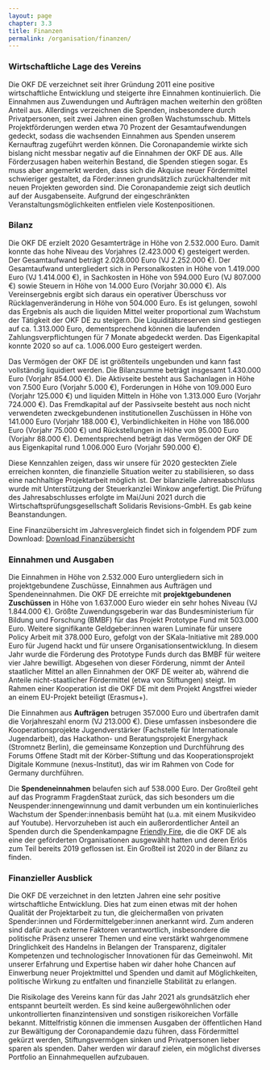 ```yaml
---
layout: page
chapter: 3.3
title: Finanzen
permalink: /organisation/finanzen/
---
```


### Wirtschaftliche Lage des Vereins

Die OKF DE verzeichnet seit ihrer Gründung 2011 eine positive wirtschaftliche Entwicklung und steigerte ihre Einnahmen kontinuierlich. Die Einnahmen aus Zuwendungen und Aufträgen machen weiterhin den größten Anteil aus. Allerdings verzeichnen die Spenden, insbesondere durch Privatpersonen, seit zwei Jahren einen großen Wachstumsschub. Mittels Projektförderungen werden etwa 70 Prozent der Gesamtaufwendungen gedeckt, sodass die wachsenden Einnahmen aus Spenden unserem Kernauftrag zugeführt werden können. Die Coronapandemie wirkte sich bislang nicht  messbar negativ auf die Einnahmen der OKF DE aus. Alle Förderzusagen haben weiterhin Bestand, die Spenden stiegen sogar. Es muss aber angemerkt werden, dass sich die Akquise neuer Fördermittel schwieriger gestaltet, da Förder:innen grundsätzlich zurückhaltender mit neuen Projekten geworden sind. Die Coronapandemie zeigt sich deutlich auf der Ausgabenseite. Aufgrund der eingeschränkten Veranstaltungsmöglichkeiten entfielen viele Kostenpositionen.

### Bilanz

Die OKF DE erzielt 2020 Gesamterträge in Höhe von 2.532.000 Euro. Damit konnte das hohe Niveau des Vorjahres (2.423.000 €) gesteigert werden. Der Gesamtaufwand beträgt 2.028.000 Euro (VJ 2.252.000 €). Der Gesamtaufwand untergliedert sich in Personalkosten in Höhe von 1.419.000 Euro (VJ 1.414.000 €), in Sachkosten in Höhe von 594.000 Euro (VJ 807.000 €) sowie Steuern in Höhe von 14.000 Euro (Vorjahr 30.000 €). Als Vereinsergebnis ergibt sich daraus ein operativer Überschuss vor Rücklagenveränderung in Höhe von 504.000 Euro. Es ist gelungen, sowohl das Ergebnis als auch die liquiden Mittel weiter proportional zum Wachstum der Tätigkeit der OKF DE zu steigern. Die Liquiditätsreserven sind gestiegen auf ca. 1.313.000 Euro, dementsprechend können die laufenden Zahlungsverpflichtungen für 7 Monate abgedeckt werden. Das Eigenkapital konnte 2020 so auf ca. 1.006.000 Euro gesteigert werden. 

Das Vermögen der OKF DE ist größtenteils ungebunden und kann fast vollständig liquidiert werden. Die Bilanzsumme beträgt insgesamt 1.430.000 Euro (Vorjahr 854.000 €). Die Aktivseite besteht aus Sachanlagen in Höhe von 7.500 Euro (Vorjahr 5.000 €), Forderungen in Höhe von 109.000 Euro (Vorjahr 125.000 €) und liquiden Mitteln in Höhe von 1.313.000 Euro (Vorjahr 724.000 €). Das Fremdkapital auf der Passivseite besteht aus noch nicht verwendeten zweckgebundenen institutionellen Zuschüssen in Höhe von 141.000 Euro (Vorjahr 188.000 €), Verbindlichkeiten in Höhe von 186.000 Euro (Vorjahr 75.000 €) und Rückstellungen in Höhe von 95.000 Euro (Vorjahr 88.000 €). Dementsprechend beträgt das Vermögen der OKF DE aus Eigenkapital rund 1.006.000 Euro (Vorjahr 590.000 €).

Diese Kennzahlen zeigen, dass wir unsere für 2020 gesteckten Ziele erreichen konnten, die finanzielle Situation weiter zu stabilisieren, so dass eine nachhaltige Projektarbeit möglich ist. Der bilanzielle Jahresabschluss wurde mit Unterstützung der Steuerkanzlei Winkow angefertigt. Die Prüfung des Jahresabschlusses erfolgte im Mai/Juni 2021 durch die Wirtschaftsprüfungsgesellschaft Solidaris Revisions-GmbH. Es gab keine Beanstandungen.

Eine Finanzübersicht im Jahresvergleich findet sich in folgendem PDF zum Download:
<a href="/assets/documents/Finanzen_Jahresbericht_2020.pdf" class="download-table">Download Finanzübersicht</a>
<br>

### Einnahmen und Ausgaben

Die Einnahmen in Höhe von 2.532.000 Euro untergliedern sich in projektgebundene Zuschüsse, Einnahmen aus Aufträgen und Spendeneinnahmen. Die OKF DE erreichte mit **projektgebundenen Zuschüssen** in Höhe von 1.637.000 Euro wieder ein sehr hohes Niveau (VJ 1.844.000 €). Größte Zuwendungsgeberin war das Bundesministerium für Bildung und Forschung (BMBF) für das Projekt Prototype Fund mit 503.000 Euro. Weitere signifikante Geldgeber:innen waren Luminate für unsere Policy Arbeit mit 378.000 Euro, gefolgt von der SKala-Initiative mit 289.000 Euro für Jugend hackt und für unsere Organisationsentwicklung. In diesem Jahr wurde die Förderung des Prototype Funds durch das BMBF für weitere vier Jahre bewilligt. Abgesehen von dieser Förderung, nimmt der Anteil staatlicher Mittel an allen Einnahmen der OKF DE weiter ab, während die Anteile nicht-staatlicher Fördermittel (etwa von Stiftungen) steigt. Im Rahmen einer Kooperation ist die OKF DE mit dem Projekt Angstfrei wieder an einem EU-Projekt beteiligt (Erasmus+).  

Die Einnahmen aus **Aufträgen** betrugen 357.000 Euro und übertrafen damit die Vorjahreszahl enorm (VJ 213.000 €). Diese umfassen insbesondere die Kooperationsprojekte Jugendverstärker (Fachstelle für Internationale Jugendarbeit), das Hackathon- und Beratungsprojekt Energyhack (Stromnetz Berlin), die gemeinsame Konzeption und Durchführung des Forums Offene Stadt mit der Körber-Stiftung und das Kooperationsprojekt Digitale Kommune (nexus-Institut), das wir im Rahmen von Code for Germany durchführen. 

Die **Spendeneinnahmen** belaufen sich auf 538.000 Euro. Der Großteil geht auf das Programm FragdenStaat zurück, das sich besonders um die Neuspender:innengewinnung und damit verbunden um ein kontinuierliches Wachstum der Spender:innenbasis bemüht hat (u.a. mit einem Musikvideo auf Youtube). Hervorzuheben ist auch ein außerordentlicher Anteil an Spenden durch die Spendenkampagne [Friendly Fire](https://de.wikipedia.org/wiki/Friendly_Fire_(Charity-Livestream)), die die OKF DE als eine der geförderten Organisationen ausgewählt hatten und deren Erlös zum Teil bereits 2019 geflossen ist. Ein Großteil ist 2020 in der Bilanz zu finden.  

### Finanzieller Ausblick

Die OKF DE verzeichnet in den letzten Jahren eine sehr positive wirtschaftliche Entwicklung. Dies hat zum einen etwas mit der hohen Qualität der Projektarbeit zu tun, die gleichermaßen von privaten Spender:innen und Fördermittelgeber:innen anerkannt wird. Zum anderen sind dafür auch externe Faktoren verantwortlich, insbesondere die politische Präsenz unserer Themen und eine verstärkt wahrgenommene Dringlichkeit des Handelns in Belangen der Transparenz, digitaler Kompetenzen und technologischer Innovationen für das Gemeinwohl. Mit unserer Erfahrung und Expertise haben wir daher hohe Chancen auf Einwerbung neuer Projektmittel und Spenden und damit auf Möglichkeiten, politische Wirkung zu entfalten und finanzielle Stabilität zu erlangen. 

Die Risikolage des Vereins kann für das Jahr 2021 als grundsätzlich eher entspannt beurteilt werden. Es sind keine außergewöhnlichen oder unkontrollierten finanzintensiven und sonstigen risikoreichen Vorfälle bekannt. Mittelfristig können die immensen Ausgaben der öffentlichen Hand zur Bewältigung der Coronapandemie dazu führen, dass Fördermittel gekürzt werden, Stiftungsvermögen sinken und Privatpersonen lieber sparen als spenden. Daher werden wir darauf zielen, ein möglichst diverses Portfolio an Einnahmequellen aufzubauen.
